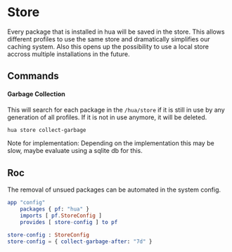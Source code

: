 # Store

Every package that is installed in hua will be saved in the store. This allows different profiles
to use the same store and dramatically simplifies our caching system. Also this opens up the
possibility to use a local store accross multiple installations in the future.

## Commands

#### Garbage Collection

This will search for each package in the `/hua/store` if it is still in use by any
generation of all profiles. If it is not in use anymore, it will be deleted.

```bash
hua store collect-garbage
```

Note for implementation:
Depending on the implementation this may be slow, maybe evaluate using a sqlite db for this.

## Roc

The removal of unsued packages can be automated in the system config.

```elm
app "config"
    packages { pf: "hua" }
    imports [ pf.StoreConfig ]
    provides [ store-config ] to pf

store-config : StoreConfig
store-config = { collect-garbage-after: "7d" }
```
